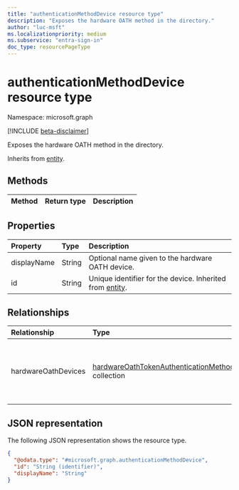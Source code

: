 ```yaml
---
title: "authenticationMethodDevice resource type"
description: "Exposes the hardware OATH method in the directory."
author: "luc-msft"
ms.localizationpriority: medium
ms.subservice: "entra-sign-in"
doc_type: resourcePageType
---
```


# authenticationMethodDevice resource type

Namespace: microsoft.graph

[!INCLUDE [beta-disclaimer](../../includes/beta-disclaimer.md)]

Exposes the hardware OATH method in the directory.

Inherits from [entity](../resources/entity.md).


## Methods
|Method|Return type|Description|
|:---|:---|:---|

## Properties
|Property|Type|Description|
|:---|:---|:---|
|displayName|String|Optional name given to the hardware OATH device.|
|id|String|Unique identifier for the device. Inherited from [entity](../resources/entity.md).|

## Relationships
|Relationship|Type|Description|
|:---|:---|:---|
|hardwareOathDevices|[hardwareOathTokenAuthenticationMethodDevice](../resources/hardwareoathtokenauthenticationmethoddevice.md) collection|Exposes the hardware OATH method in the directory.|

## JSON representation
The following JSON representation shows the resource type.
<!-- {
  "blockType": "resource",
  "keyProperty": "id",
  "@odata.type": "microsoft.graph.authenticationMethodDevice",
  "baseType": "microsoft.graph.entity",
  "openType": false
}
-->
``` json
{
  "@odata.type": "#microsoft.graph.authenticationMethodDevice",
  "id": "String (identifier)",
  "displayName": "String"
}
```

